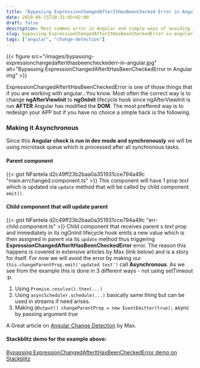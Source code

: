 ```yaml
---
title: "Bypassing ExpressionChangedAfterItHasBeenChecked Error in Angular"
date: 2020-06-15T10:31:03+02:00
draft: false
description: Most common error in Angular and simple ways of avoiding it.
slug: bypassing-ExpressionChangedAfterItHasBeenCheckedError-in-angular
tags: ["angular", "change-detection"]
---
```

{{< figure src="/images/bypassing-expressionchangedafterithasbeencheckederr-in-angular.jpg" alt="Bypassing ExpressionChangedAfterItHasBeenCheckedError in Angular img" >}}

ExpressionChangedAfterItHasBeenCheckedError is one of those things that if you are working with angular...You know.
Most often the correct way is to change **ngAfterViewInit** to **ngOnInit** lifecycle hook since ngAfterViewInit is run **AFTER** Angular has modified the **DOM**.
The most preffered way is to redesign your APP but if you have no choice a simple hack is the following.

### Making it Asynchronous
Since this **Angular check is run in dev mode and synchronously** we will be using microtask queue which is processed after all synchronous tasks.


#### Parent component
{{< gist NFantela d2c49ff23b2baa0a351931cce794a49c "main.errchanged.component.ts" >}}
This component will have 1 prop *text* which is updated via `update` method that will be called by child component ``emit()``.

#### Child component that will update parent 
{{< gist NFantela d2c49ff23b2baa0a351931cce794a49c "err-child.component.ts" >}}
Child component that receives parent s *text* prop and immediately in its ngOnInit lifecycle hook emits a new value which is then assigned in
parent via its `update` method thus triggering **ExpressionChangedAfterItHasBeenCheckedError** error. The reason this happens is covered in extensive articles 
by Max (link below) and is a story for itself. For now we will avoid the error by making our `this.changeParentProp.emit('updated text')` call **Asynchronous**.
As we see from the example this is done in 3 different ways - not using setTimeout :p.

1) Using `Promise.resolve().then(...)` 
2) Using `asyncScheduler.schedule(...)` basically same thing but can be used in streams if need arises.
3) Making `@Output() changeParentProp = new EventEmitter(true);` async by passing argument *true*


A Great article on [Angular Change Detection](https://indepth.dev/everything-you-need-to-know-about-change-detection-in-angular/)  by Max.

#### Stackblitz demo for the example above:
[Bypassing ExpressionChangedAfterItHasBeenCheckedError demo on Stackblitz](https://stackblitz.com/edit/bypassing-expressionchangedafterithasbeencheckederr-in-angular)
